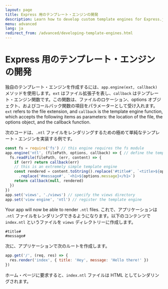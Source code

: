 ```yaml
---
layout: page
title: Express 用のテンプレート・エンジンの開発
description: Learn how to develop custom template engines for Express.js using app.engine(), with examples on creating and integrating your own template rendering logic.
menu: advanced
lang: ja
redirect_from: /advanced/developing-template-engines.html
---
```


# Express 用のテンプレート・エンジンの開発

独自のテンプレート・エンジンを作成するには、`app.engine(ext, callback)` メソッドを使用します。`ext` はファイル拡張子を表し、`callback` はテンプレート・エンジン関数です。この関数は、ファイルのロケーション、options オブジェクト、およびコールバック関数の項目をパラメーターとして受け入れます。 `ext` refers to the file extension, and `callback` is the template engine function, which accepts the following items as parameters: the location of the file, the options object, and the callback function.

次のコードは、`.ntl` ファイルをレンダリングするための極めて単純なテンプレート・エンジンを実装する例です。

```js
const fs = require('fs') // this engine requires the fs module
app.engine('ntl', (filePath, options, callback) => { // define the template engine
  fs.readFile(filePath, (err, content) => {
    if (err) return callback(err)
    // this is an extremely simple template engine
    const rendered = content.toString().replace('#title#', `<title>${options.title}</title>`)
      .replace('#message#', `<h1>${options.message}</h1>`)
    return callback(null, rendered)
  })
})
app.set('views', './views') // specify the views directory
app.set('view engine', 'ntl') // register the template engine
```

Your app will now be able to render `.ntl` files. これで、アプリケーションは `.ntl` ファイルをレンダリングできるようになります。以下のコンテンツで `index.ntl` というファイルを `views` ディレクトリーに作成します。

```pug
#title#
#message#
```

次に、アプリケーションで次のルートを作成します。

```js
app.get('/', (req, res) => {
  res.render('index', { title: 'Hey', message: 'Hello there!' })
})
```

ホーム・ページに要求すると、`index.ntl` ファイルは HTML としてレンダリングされます。
